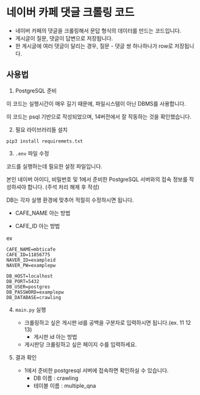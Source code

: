 # 네이버 카페 댓글 크롤링 코드

- 네이버 카페의 댓글을 크롤링해서 문답 형식의 데이터를 만드는 코드입니다.
- 게시글이 질문, 댓글이 답변으로 저장됩니다.
- 한 게시글에 여러 댓글이 달리는 경우, 질문 - 댓글 쌍 하나하나가 row로 저장됩니다.

## 사용법
1. PostgreSQL 준비

이 코드는 실행시간이 매우 길기 때문에, 파일시스템이 아닌 DBMS를 사용합니다.

이 코드는 psql 기반으로 작성되었으며, 14버전에서 잘 작동하는 것을 확인했습니다.

2. 필요 라이브러리들 설치

```
pip3 install requiremets.txt
```

3. `.env` 파일 수정

코드를 실행하는데 필요한 설정 파일입니다.

본인 네이버 아이디, 비밀번호 및 1에서 준비한 PostgreSQL 서버와의 접속 정보를 작성하셔야 합니다. (주석 처리 해제 후 작성)

DB는 각자 실행 환경에 맞추어 적절히 수정하시면 됩니다.

- CAFE_NAME 아는 방법

- CAFE_ID 아는 방법

ex
```
CAFE_NAME=mbticafe
CAFE_ID=11856775
NAVER_ID=exampleid
NAVER_PW=examplepw

DB_HOST=localhost
DB_PORT=5432
DB_USER=postgres
DB_PASSWORD=examplepw
DB_DATABASE=crawling
```

4. `main.py` 실행
    - 크롤링하고 싶은 게시판 id를 공백을 구분자로 입력하시면 됩니다.(ex. 11 12 13)
        - 게시판 id 아는 방법
    - 게시판당 크롤링하고 싶은 페이지 수를 입력하세요.

5. 결과 확인
    - 1에서 준비한 postgresql 서버에 접속하면 확인하실 수 있습니다.
        - DB 이름 : crawling
        - 테이블 이름 : multiple_qna